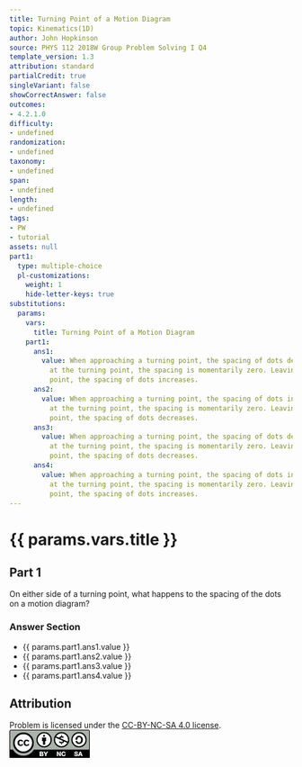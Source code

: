 ```yaml
---
title: Turning Point of a Motion Diagram
topic: Kinematics(1D)
author: John Hopkinson
source: PHYS 112 2018W Group Problem Solving I Q4
template_version: 1.3
attribution: standard
partialCredit: true
singleVariant: false
showCorrectAnswer: false
outcomes:
- 4.2.1.0
difficulty:
- undefined
randomization:
- undefined
taxonomy:
- undefined
span:
- undefined
length:
- undefined
tags:
- PW
- tutorial
assets: null
part1:
  type: multiple-choice
  pl-customizations:
    weight: 1
    hide-letter-keys: true
substitutions:
  params:
    vars:
      title: Turning Point of a Motion Diagram
    part1:
      ans1:
        value: When approaching a turning point, the spacing of dots decreases. Right
          at the turning point, the spacing is momentarily zero. Leaving a turning
          point, the spacing of dots increases.
      ans2:
        value: When approaching a turning point, the spacing of dots increases. Right
          at the turning point, the spacing is momentarily zero. Leaving a turning
          point, the spacing of dots decreases.
      ans3:
        value: When approaching a turning point, the spacing of dots decreases. Right
          at the turning point, the spacing is momentarily zero. Leaving a turning
          point, the spacing of dots decreases.
      ans4:
        value: When approaching a turning point, the spacing of dots increases. Right
          at the turning point, the spacing is momentarily zero. Leaving a turning
          point, the spacing of dots increases.
---
```

# {{ params.vars.title }}

## Part 1

On either side of a turning point, what happens to the spacing of the dots on a motion diagram?

### Answer Section

- {{ params.part1.ans1.value }}
- {{ params.part1.ans2.value }}
- {{ params.part1.ans3.value }}
- {{ params.part1.ans4.value }}

## Attribution

Problem is licensed under the [CC-BY-NC-SA 4.0 license](https://creativecommons.org/licenses/by-nc-sa/4.0/).<br> ![The Creative Commons 4.0 license requiring attribution-BY, non-commercial-NC, and share-alike-SA license.](https://raw.githubusercontent.com/firasm/bits/master/by-nc-sa.png)